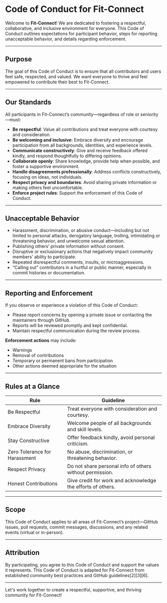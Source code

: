 # Code of Conduct for Fit-Connect

Welcome to **Fit-Connect**! We are dedicated to fostering a respectful, collaborative, and inclusive environment for everyone. This Code of Conduct outlines expectations for participant behavior, steps for reporting unacceptable behavior, and details regarding enforcement.

---

## Purpose

The goal of this Code of Conduct is to ensure that all contributors and users feel safe, respected, and valued. We want everyone to thrive and feel empowered to contribute their best to Fit-Connect.

---

## Our Standards

All participants in Fit-Connect’s community—regardless of role or seniority—must:

- **Be respectful**: Value all contributions and treat everyone with courtesy and consideration.
- **Be welcoming and inclusive**: Embrace diversity and encourage participation from all backgrounds, identities, and experience levels.
- **Communicate constructively**: Give and receive feedback offered kindly, and respond thoughtfully to differing opinions.
- **Collaborate openly**: Share knowledge, provide help when possible, and foster a supportive environment.
- **Handle disagreements professionally**: Address conflicts constructively, focusing on ideas, not individuals.
- **Respect privacy and boundaries**: Avoid sharing private information or making others feel uncomfortable.
- **Enforce project rules**: Support the enforcement of this Code of Conduct.

---

## Unacceptable Behavior

- Harassment, discrimination, or abusive conduct—including but not limited to personal attacks, derogatory language, trolling, intimidating or threatening behavior, and unwelcome sexual attention.
- Publishing others’ private information without consent.
- Disruptive or exclusionary actions that negatively impact community members’ ability to participate.
- Repeated disrespectful comments, insults, or microaggressions.
- “Calling out” contributors in a hurtful or public manner, especially in commit histories or documentation.

---

## Reporting and Enforcement

If you observe or experience a violation of this Code of Conduct:

- Please report concerns by opening a private issue or contacting the maintainers through GitHub.
- Reports will be reviewed promptly and kept confidential.
- Maintain respectful communication during the review process.

**Enforcement actions** may include:

- Warnings
- Removal of contributions
- Temporary or permanent bans from participation
- Other actions deemed appropriate for the situation

---

## Rules at a Glance

| Rule                            | Guideline                                                         |
|----------------------------------|-------------------------------------------------------------------|
| Be Respectful                    | Treat everyone with consideration and courtesy.                   |
| Embrace Diversity                | Welcome people of all backgrounds and skill levels.               |
| Stay Constructive                | Offer feedback kindly, avoid personal criticism.                  |
| Zero Tolerance for Harassment    | No abuse, discrimination, or threatening behavior.                |
| Respect Privacy                  | Do not share personal info of others without permission.          |
| Honest Contributions             | Give credit for work and acknowledge the efforts of others.       |

---

## Scope

This Code of Conduct applies to all areas of Fit-Connect’s project—GitHub issues, pull requests, commit messages, discussions, and any related events (virtual or in-person).

---

## Attribution

By participating, you agree to this Code of Conduct and support the values it represents. This Code of Conduct is adapted for Fit-Connect from established community best practices and GitHub guidelines[2][3][6].

---

Let's work together to create a respectful, supportive, and thriving community for Fit-Connect!

